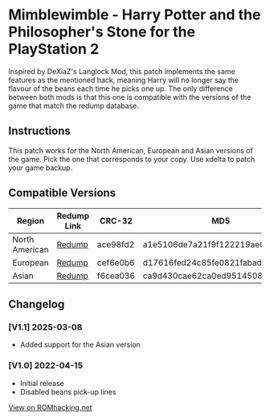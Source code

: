 # Mimblewimble - Harry Potter and the Philosopher's Stone for the PlayStation 2

Inspired by DeXiaZ's Langlock Mod, this patch implements the same features as the mentioned hack, meaning Harry will no longer say the flavour of the beans each time he picks one up. The only difference between both mods is that this one is compatible with the versions of the game that match the redump database.

## Instructions
This patch works for the North American, European and Asian versions of the game. Pick the one that corresponds to your copy. Use xdelta to patch your game backup.

## Compatible Versions
| Region            | Redump Link | CRC-32   | MD5                                  | SHA-1                                      |
|------------------|------------|---------|--------------------------------------|-------------------------------------------|
| North American  | [Redump](http://redump.org/disc/38187/) | ace98fd2 | a1e5106de7a21f9f122219ae06c7acf9 | 5a292d43323c5f60006119af81e9deb24ed281f2 |
| European        | [Redump](http://redump.org/disc/22688/) | cef6e0b6 | d17616fed24c85fe0821fabad246703b | 0af6619ddce8e87400b59ba79a8ed7c0f66db577 |
| Asian          | [Redump](http://redump.org/disc/84235/) | f6cea036 | ca9d430cae62ca0ed9514508f703fd8c | 06977301f47e71578c42de0e0fb540d8652579ec |

## Changelog
### [V1.1] 2025-03-08
- Added support for the Asian version

### [V1.0] 2022-04-15
- Initial release
- Disabled beans pick-up lines

[View on ROMhacking.net](https://www.romhacking.net/hacks/6754/)

